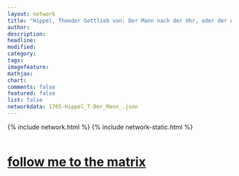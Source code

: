 ```yaml
---
layout: network
title: "Hippel, Theodor Gottlieb von: Der Mann nach der Uhr, oder der ordentliche Mann (1765)"
author:
description:
headline:
modified:
category:
tags: 
imagefeature: 
mathjax: 
chart: 
comments: false
featured: false
list: false
networkdata: 1765-Hippel_T-Der_Mann_.json
---
```

{% include network.html %}
{% include network-static.html %}
<div class="row">
  <div class="small-5 small-centered columns"><a href="/matrix359"><h1>follow me to the matrix</h1></a>
</div>
</div>
